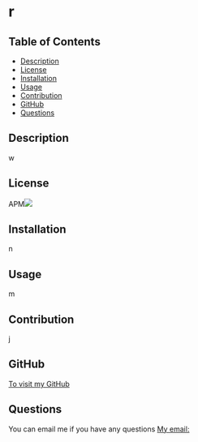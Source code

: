 # r


  ## Table of Contents
  * [Description](#description)
  * [License](#license)
  * [Installation](#installation)
  * [Usage](#usage)
  * [Contribution](#contribution)
  * [GitHub](#github)
  * [Questions](#questions)
  ## Description
w


  ## License
APM![](https://shields.io/badge/license-MIT-green)


  ## Installation
n


  ## Usage
m


  ## Contribution
j


  ## GitHub
[To visit my GitHub]( https://github.com/k)


  ## Questions
You can email me if you have any questions [My email:](mailto:y)
